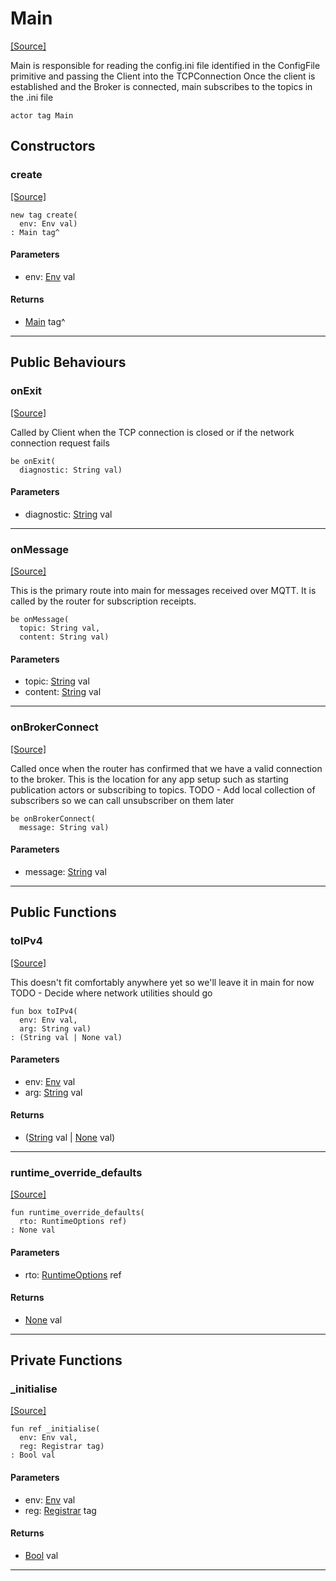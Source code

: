 # Main
<span class="source-link">[[Source]](src/mqtt/main.md#L-0-38)</span>

Main is responsible for reading the config.ini file identified in the ConfigFile primitive
and passing the Client into the TCPConnection
Once the client is established and the Broker is connected, main subscribes to the topics
in the .ini file 


```pony
actor tag Main
```

## Constructors

### create
<span class="source-link">[[Source]](src/mqtt/main.md#L-0-48)</span>


```pony
new tag create(
  env: Env val)
: Main tag^
```
#### Parameters

*   env: [Env](builtin-Env.md) val

#### Returns

* [Main](mqtt-Main.md) tag^

---

## Public Behaviours

### onExit
<span class="source-link">[[Source]](src/mqtt/main.md#L-0-54)</span>


Called by Client when the TCP connection is closed or if the network connection request fails 


```pony
be onExit(
  diagnostic: String val)
```
#### Parameters

*   diagnostic: [String](builtin-String.md) val

---

### onMessage
<span class="source-link">[[Source]](src/mqtt/main.md#L-0-61)</span>


This is the primary route into main for messages received over MQTT. It is called
by the router for subscription receipts.


```pony
be onMessage(
  topic: String val,
  content: String val)
```
#### Parameters

*   topic: [String](builtin-String.md) val
*   content: [String](builtin-String.md) val

---

### onBrokerConnect
<span class="source-link">[[Source]](src/mqtt/main.md#L-0-69)</span>


Called once when the router has confirmed that we have a valid connection to the
broker. This is the location for any app setup such as starting publication actors
or subscribing to topics.
TODO - Add local collection of subscribers so we can call unsubscriber on them later


```pony
be onBrokerConnect(
  message: String val)
```
#### Parameters

*   message: [String](builtin-String.md) val

---

## Public Functions

### toIPv4
<span class="source-link">[[Source]](src/mqtt/main.md#L-0-120)</span>


This doesn't fit comfortably anywhere yet so we'll leave it in main for now
TODO - Decide where network utilities should go


```pony
fun box toIPv4(
  env: Env val,
  arg: String val)
: (String val | None val)
```
#### Parameters

*   env: [Env](builtin-Env.md) val
*   arg: [String](builtin-String.md) val

#### Returns

* ([String](builtin-String.md) val | [None](builtin-None.md) val)

---

### runtime_override_defaults
<span class="source-link">[[Source]](src/mqtt/main.md#L-0-38)</span>


```pony
fun runtime_override_defaults(
  rto: RuntimeOptions ref)
: None val
```
#### Parameters

*   rto: [RuntimeOptions](builtin-RuntimeOptions.md) ref

#### Returns

* [None](builtin-None.md) val

---

## Private Functions

### _initialise
<span class="source-link">[[Source]](src/mqtt/main.md#L-0-86)</span>


```pony
fun ref _initialise(
  env: Env val,
  reg: Registrar tag)
: Bool val
```
#### Parameters

*   env: [Env](builtin-Env.md) val
*   reg: [Registrar](bureaucracy-Registrar.md) tag

#### Returns

* [Bool](builtin-Bool.md) val

---

